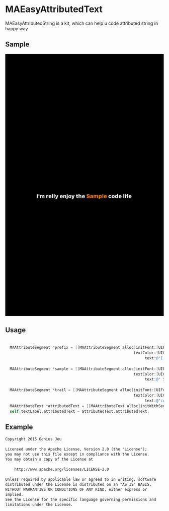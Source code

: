 # MAEasyAttributedText

MAEasyAttributedString is a kit, which can help u code attributed string in happy way

Sample
-----
![sample](./sample.png)


Usage
-----

```objective-c

  MAAttributeSegment *prefix = [[MAAttributeSegment alloc]initFont:[UIFont systemFontOfSize:14.f weight:10.f]
                                                         textColor:[UIColor whiteColor]
                                                              text:@"I'm relly enjoy the"];
  
  MAAttributeSegment *sample = [[MAAttributeSegment alloc]initFont:[UIFont systemFontOfSize:14.f weight:10.f]
                                                         textColor:[UIColor orangeColor]
                                                              text:@" Sample "];
  
  MAAttributeSegment *trail = [[MAAttributeSegment alloc]initFont:[UIFont systemFontOfSize:14.f weight:10.f]
                                                         textColor:[UIColor whiteColor]
                                                              text:@"code life"];
  MAAttributeText *attributedText = [[MAAttributeText alloc]initWithSegments:@[prefix, sample, trail]];
  self.textLabel.attributedText = attributedText.attributedText;
```

Example
-------
	Copyright 2015 Oenius Jou
	
	Licensed under the Apache License, Version 2.0 (the "License");
	you may not use this file except in compliance with the License.
	You may obtain a copy of the License at
	
	    http://www.apache.org/licenses/LICENSE-2.0
	
	Unless required by applicable law or agreed to in writing, software
	distributed under the License is distributed on an "AS IS" BASIS,
	WITHOUT WARRANTIES OR CONDITIONS OF ANY KIND, either express or implied.
	See the License for the specific language governing permissions and
	limitations under the License.
